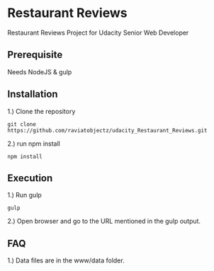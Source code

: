 # Restaurant Reviews

Restaurant Reviews Project for Udacity Senior Web Developer

## Prerequisite

Needs NodeJS & gulp

## Installation

1.) Clone the repository

    git clone https://github.com/raviatobjectz/udacity_Restaurant_Reviews.git

2.) run npm install

    npm install

## Execution

1.) Run gulp

    gulp

2.) Open browser and go to the URL mentioned in the gulp output.

## FAQ

1.) Data files are in the www/data folder.
